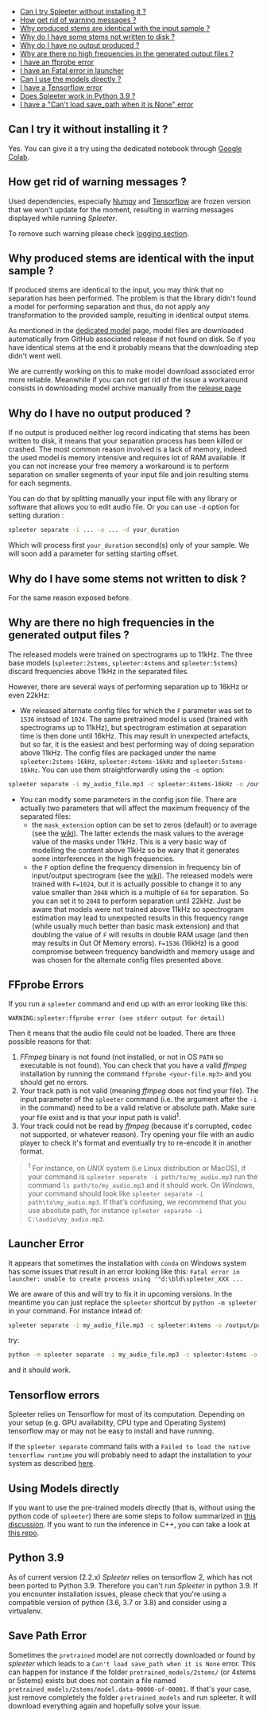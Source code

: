 - [Can I try Spleeter without installing it ?](#can-i-try-spleeter-without-installing-it-)
- [How get rid of warning messages ?](#how-get-rid-of-warning-messages-)
- [Why produced stems are identical with the input sample ?](#why-produced-stems-are-identical-with-the-input-sample-)
- [Why do I have some stems not written to disk ?](#why-do-i-have-some-stems-not-written-to-disk-)
- [Why do I have no output produced ?](#why-do-i-have-no-output-produced-)
- [Why are there no high frequencies in the generated output files ?](#why-are-there-no-high-frequencies-in-the-generated-output-files-)
- [I have an ffprobe error](#ffprobe-errors)
- [I have an Fatal error in launcher](#launcher-error)
- [Can I use the models directly ?](#using-models-directly)
- [I have a Tensorflow error](#tensorflow-errors)
- [Does Spleeter work in Python 3.9 ?](#python-39)
- [I have a "Can't load save_path when it is None" error](#save-path-error)

## Can I try it without installing it ?

Yes. You can give it a try using the dedicated notebook through [Google Colab](https://colab.research.google.com/github/deezer/spleeter/blob/master/spleeter.ipynb).

## How get rid of warning messages ?

Used dependencies, especially [Numpy](https://numpy.org) and [Tensorflow](https://www.tensorflow.org) are frozen version that we won't update for the moment, resulting in warning messages displayed while running _Spleeter_. 

To remove such warning please check [logging section](https://github.com/deezer/spleeter/wiki/4.-API-Reference#logging).

## Why produced stems are identical with the input sample ?

If produced stems are identical to the input, you may think that no separation has been performed. The problem is that the library didn't found a model for performing separation and thus, do not apply any transformation to the provided sample, resulting in identical output stems.

As mentioned in the [dedicated model](/deezer/spleeter/wiki/3.-Models#model-version) page, model files are downloaded automatically from GitHub associated release if not found on disk. So if you have identical stems at the end it probably means that the downloading step didn't went well.

We are currently working on this to make model download associated error more reliable. Meanwhile if you can not get rid of the issue a workaround consists in downloading model archive manually from the [release page](https://github.com/deezer/spleeter/releases)

## Why do I have no output produced ?

If no output is produced neither log record indicating that stems has been written to disk, it means that your separation process has been killed or crashed. The most common reason involved is a lack of memory, indeed the used model is memory intensive and requires lot of RAM available. If you can not increase your free memory a workaround is to perform separation on smaller segments of your input file and join resulting stems for each segments.

You can do that by splitting manually your input file with any library or software that allows you to edit audio file. Or you can use `-d` option for setting duration :

```bash
spleeter separate -i ... -o ... -d your_duration
```

Which will process first `your_duration` second(s) only of your sample. We will soon add a parameter for setting starting offset.

## Why do I have some stems not written to disk ?

For the same reason exposed before.

## Why are there no high frequencies in the generated output files ?

The released models were trained on spectrograms up to 11kHz. The three base models (`spleeter:2stems`, `spleeter:4stems` and `spleeter:5stems`) discard frequencies above 11kHz in the separated files.

However, there are several ways of performing separation up to 16kHz or even 22kHz:
* We released alternate config files for which the `F` parameter was set to `1536` instead of `1024`. The same pretrained model is used (trained with spectrograms up to 11kHz), but spectrogram estimation at separation time is then done until 16kHz. This may result in unexpected artefacts, but so far, it is the easiest and best performing way of doing separation above 11kHz. The config files are packaged under the name `spleeter:2stems-16kHz`, `spleeter:4stems-16kHz` and `spleeter:5stems-16kHz`.
You can use them straightforwardly using the `-c` option:
```bash
spleeter separate -i my_audio_file.mp3 -c spleeter:4stems-16kHz -o /output/path
```


* You can modify some parameters in the config json file. There are actually two parameters that will affect the maximum frequency of the separated files: 
  * the `mask_extension` option can be set to zeros (default) or to average (see the [wiki](https://github.com/deezer/spleeter/wiki/3.-Models#separation-parameters)). The latter extends the mask values to the average value of the masks under 11kHz. This is a very basic way of modelling the content above 11kHz so be wary that it generates some interferences in the high frequencies.
  * the `F` option define the frequency dimension in frequency bin of input/output spectrogram (see the [wiki](https://github.com/deezer/spleeter/wiki/3.-Models#audio-parameters)). The released models were trained with `F=1024`, but it is actually possible to change it to any value smaller than `2048` which is a multiple of `64` for separation. So you can set it to `2048` to perform separation until 22kHz. Just be aware that models were not trained above 11kHz so spectrogram estimation may lead to unexpected results in this frequency range (while usually much better than basic mask extension) and that doubling the value of `F` will results in double RAM usage (and then may results in Out Of Memory errors). `F=1536` (16kHz) is a good compromise between frequency bandwidth and memory usage and was chosen for the alternate config files presented above.

## FFprobe Errors

If you run a `spleeter` command and end up with an error looking like this:

`WARNING:spleeter:ffprobe error (see stderr output for detail)`

Then it means that the audio file could not be loaded. There are three possible reasons for that:

1. _FFmpeg_ binary is not found (not installed, or not in OS `PATH` so executable is not found). You can check that you have a valid _ffmpeg_ installation by running the command `ffprobe <your-file.mp3>` and you should get no errors.
2. Your track path is not valid (meaning _ffmpeg_ does not find your file). The input parameter of the `spleeter` command (i.e. the argument after the `-i` in the command) need to be a valid relative or absolute path. Make sure your file exist and is that your input path is valid<sup>1</sup>.
3. Your track could not be read by _ffmpeg_ (because it's corrupted, codec not supported, or whatever reason). Try opening your file with an audio player to check it's format and eventually try to re-encode it in another format.

> <sup>1</sup> For instance, on _UNIX_ system (i.e Linux distribution or MacOS), if your command is `spleeter separate -i path/to/my_audio.mp3` run the command `ls path/to/my_audio.mp3` and it should work.
> On _Windows_, your command should look like `spleeter separate -i path\to\my_audio.mp3`. If that's confusing, we recommend that you use absolute path, for instance `spleeter separate -i C:\audio\my_audio.mp3`.

## Launcher Error

It appears that sometimes the installation with `conda` on Windows system has some issues that result in an error looking like this: 
`Fatal error in launcher: unable to create process using '"d:\bld\spleeter_XXX ...`

We are aware of this and will try to fix it in upcoming versions. In the meantime you can just replace the `spleeter` shortcut by `python -m spleeter` in your command. For instance intead of:
```bash
spleeter separate -i my_audio_file.mp3 -c spleeter:4stems -o /output/path
```
try: 
```bash
python -m spleeter separate -i my_audio_file.mp3 -c spleeter:4stems -o /output/path
```
and it should work.

## Tensorflow errors

Spleeter relies on Tensorflow for most of its computation. Depending on your setup (e.g. GPU availability, CPU type and Operating System) tensorflow may or may not be easy to install and have running.

If the `spleeter separate` command fails with a `Failed to load the native tensorflow runtime` you will probably need to adapt the installation to your system as described [here](https://github.com/tensorflow/tensorflow/issues/31033#issuecomment-515130034).

## Using Models directly

If you want to use the pre-trained models directly (that is, without using the python code of `spleeter`) there are some steps to follow summarized in  [this discussion](https://github.com/deezer/spleeter/issues/155). If you want to run the inference in C++, you can take a look at [this repo](https://github.com/gvne/spleeterpp).

## Python 3.9

As of current version (2.2.x) *Spleeter* relies on tensorflow 2, which has not been ported to Python 3.9. Therefore you can't run *Spleeter* in python 3.9. If you encounter installation issues, please check that you're using a compatible version of python (3.6, 3.7 or 3.8) and consider using a virtualenv.

## Save Path Error

Sometimes the `pretrained` model are not correctly downloaded or found by *spleeter* which leads to a `Can't load save_path when it is None` error. This can happen for instance if the folder `pretrained_models/2stems/` (or 4stems or 5stems) exists but does not contain a file named `pretrained_models/2stems/model.data-00000-of-00001`. If that's your case, just remove completely the folder `pretrained_models` and run spleeter. it will download everything again and hopefully solve your issue.